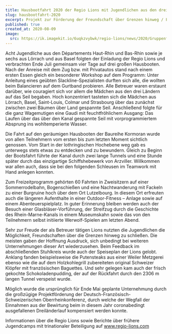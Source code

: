 ```yaml
---
title: Hausbootfahrt 2020 der Regio Lions mit Jugendlichen aus den drei Nachbarländern
slug: hausbootfahrt-2020
excerpt: Projekt zur Förderung der Freundschaft über Grenzen hinweg / Förderung durch die Oberrheinkonferenz
published: true
created_at: 2020-08-09
image:
  src: https://ik.imagekit.io/6uqkzvybwk/regio-lions/news/2020/Gruppenfoto.jpg?updatedAt=1707076490886
---
```


Acht Jugendliche aus den Départements Haut-Rhin und Bas-Rhin sowie je sechs aus Lörrach und aus Basel folgten der Einladung der Regio Lions und verbrachten Ende Juli gemeinsam vier Tage auf drei großen Hausbooten. Nach der Anreise mit dem Zug bzw. mit Privatautos stand nach einem ersten Essen gleich ein besonderer Workshop auf dem Programm: Unter Anleitung eines geübten Slackline-Spezialisten durften sich alle, die wollten beim Balancieren auf dem Gurtband probieren. Alle Betreuer waren erstaunt darüber, wie couragiert sich vor allem die Mädchen aus den drei Ländern auf das Seil begaben. Hoch konzentriert tasteten sich die Mädchen aus Lörrach, Basel, Saint-Louis, Colmar und Strasbourg über das zunächst zwischen zwei Bäumen über Land gespannte Seil. Anschließend folgte für die ganz Wagemutigen eine Gaudi mit feuchtfröhlichem Ausgang: Das Laufen über das über den Kanal gespannte Seil mit vorprogrammiertem Absprung ins wohltemperierte Wasser.

Die Fahrt auf den geräumigen Hausbooten der Baureihe Kormoran wurde von allen Teilnehmern vom ersten bis zum letzten Moment sichtlich genossen. Vom Start in der lothringischen Hochebene weg gab es unterwegs stets etwas zu entdecken und zu bewundern. Gleich zu Beginn der Bootsfahrt führte der Kanal durch zwei lange Tunnels und eine Stunde später durch das einzigartige Schiffshebewerk von Arzviller. Willkommen war allen auch, dass sie bei den folgenden Schleusen im Teamwork mit Hand anlegen konnten.

Zum Freizeitprogramm gehörten 60 Fahrten in Zweisitzern auf einer Sommerrodelbahn, Bogenschießen und eine Nachtwanderung mit Fackeln zu einer Burgruine hoch über dem Ort Lutzelbourg. In diesem Ort erfreuten auch die längeren Aufenthalte in einer Outdoor-Fitness – Anlage sowie auf einem Abenteuerspielplatz. In guter Erinnerung bleiben werden auch der Besuch einer Glasbläser-Vorführung, der Streifzug durch die Geschichte des Rhein-Marne-Kanals in einem Museumskahn sowie das von den Teilnehmern selbst initiierte Werwolf-Spielen am letzten Abend.

Sehr zur Freude der als Betreuer tätigen Lions nutzten die Jugendlichen die Möglichkeit, Freundschaften über die Grenzen hinweg zu schließen. Die meisten gaben der Hoffnung Ausdruck, sich unbedingt bei weiteren Unternehmungen dieser Art wiederzusehen. Beim Feedback im abschließenden Stuhlkreis wurde auch der Speiseplan der Lions gelobt. Anklang fanden beispielsweise die Putensteaks aus einer Weiler Metzgerei ebenso wie die auf dem Holzkohlegrill zubereiteten original Schweizer Klöpfer mit französischen Baguettes. Und sehr gelegen kam auch der frisch gekochte Schokoladenpudding, der auf der Rückfahrt durch den 2306 m langen Tunnel verspeist wurde.

Möglich wurde die ursprünglich für Ende Mai geplante Unternehmung durch die großzügige Projektförderung der Deutsch-Französisch-Schweizerischen Oberrheinkonferenz, durch welche der Wegfall der Einnahmen aus der Bewirtung beim in diesem Jahr coronabedingt ausgefallenen Dreiländerlauf kompensiert werden konnte.

Informationen über die Regio Lions sowie Berichte über frühere Jugendcamps mit trinationaler Beteiligung auf www.regio-lions.com
